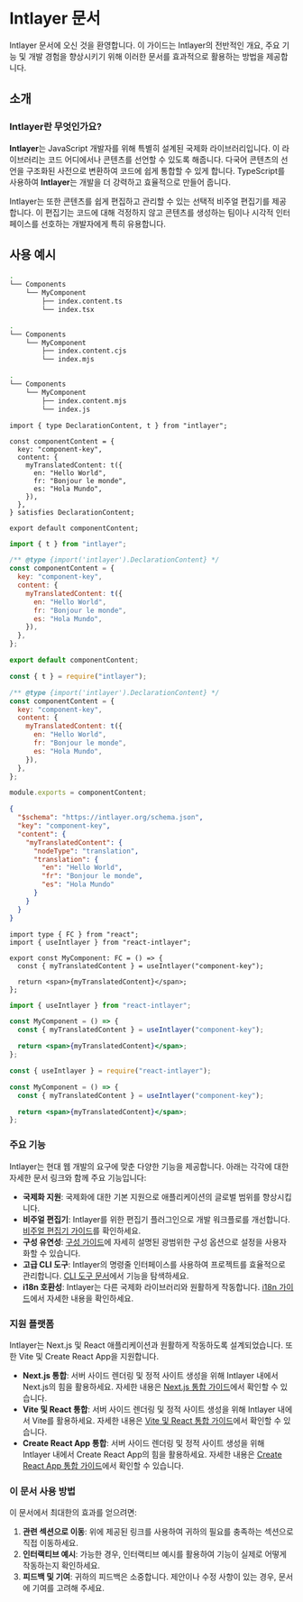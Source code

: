 # Intlayer 문서

Intlayer 문서에 오신 것을 환영합니다. 이 가이드는 Intlayer의 전반적인 개요, 주요 기능 및 개발 경험을 향상시키기 위해 이러한 문서를 효과적으로 활용하는 방법을 제공합니다.

## 소개

### Intlayer란 무엇인가요?

**Intlayer**는 JavaScript 개발자를 위해 특별히 설계된 국제화 라이브러리입니다. 이 라이브러리는 코드 어디에서나 콘텐츠를 선언할 수 있도록 해줍니다. 다국어 콘텐츠의 선언을 구조화된 사전으로 변환하여 코드에 쉽게 통합할 수 있게 합니다. TypeScript를 사용하여 **Intlayer**는 개발을 더 강력하고 효율적으로 만들어 줍니다.

Intlayer는 또한 콘텐츠를 쉽게 편집하고 관리할 수 있는 선택적 비주얼 편집기를 제공합니다. 이 편집기는 코드에 대해 걱정하지 않고 콘텐츠를 생성하는 팀이나 시각적 인터페이스를 선호하는 개발자에게 특히 유용합니다.

## 사용 예시

```bash codeFormat="typescript"
.
└── Components
    └── MyComponent
        ├── index.content.ts
        └── index.tsx
```

```bash codeFormat="commonjs"
.
└── Components
    └── MyComponent
        ├── index.content.cjs
        └── index.mjs
```

```bash codeFormat="esm"
.
└── Components
    └── MyComponent
        ├── index.content.mjs
        └── index.js
```

```tsx fileName="src/components/MyComponent/index.content.ts" contentDeclarationFormat="typescript"
import { type DeclarationContent, t } from "intlayer";

const componentContent = {
  key: "component-key",
  content: {
    myTranslatedContent: t({
      en: "Hello World",
      fr: "Bonjour le monde",
      es: "Hola Mundo",
    }),
  },
} satisfies DeclarationContent;

export default componentContent;
```

```javascript fileName="src/components/MyComponent/index.content.mjs" contentDeclarationFormat="esm"
import { t } from "intlayer";

/** @type {import('intlayer').DeclarationContent} */
const componentContent = {
  key: "component-key",
  content: {
    myTranslatedContent: t({
      en: "Hello World",
      fr: "Bonjour le monde",
      es: "Hola Mundo",
    }),
  },
};

export default componentContent;
```

```javascript fileName="src/components/MyComponent/index.content.cjs" contentDeclarationFormat="commonjs"
const { t } = require("intlayer");

/** @type {import('intlayer').DeclarationContent} */
const componentContent = {
  key: "component-key",
  content: {
    myTranslatedContent: t({
      en: "Hello World",
      fr: "Bonjour le monde",
      es: "Hola Mundo",
    }),
  },
};

module.exports = componentContent;
```

```json fileName="src/components/MyComponent/index.content.json" contentDeclarationFormat="json"
{
  "$schema": "https://intlayer.org/schema.json",
  "key": "component-key",
  "content": {
    "myTranslatedContent": {
      "nodeType": "translation",
      "translation": {
        "en": "Hello World",
        "fr": "Bonjour le monde",
        "es": "Hola Mundo"
      }
    }
  }
}
```

```tsx fileName="src/components/MyComponent/index.tsx" codeFormat="typescript"
import type { FC } from "react";
import { useIntlayer } from "react-intlayer";

export const MyComponent: FC = () => {
  const { myTranslatedContent } = useIntlayer("component-key");

  return <span>{myTranslatedContent}</span>;
};
```

```jsx fileName="src/components/MyComponent/index.mjx" codeFormat="esm"
import { useIntlayer } from "react-intlayer";

const MyComponent = () => {
  const { myTranslatedContent } = useIntlayer("component-key");

  return <span>{myTranslatedContent}</span>;
};
```

```jsx fileName="src/components/MyComponent/index.csx" codeFormat="commonjs"
const { useIntlayer } = require("react-intlayer");

const MyComponent = () => {
  const { myTranslatedContent } = useIntlayer("component-key");

  return <span>{myTranslatedContent}</span>;
};
```

### 주요 기능

Intlayer는 현대 웹 개발의 요구에 맞춘 다양한 기능을 제공합니다. 아래는 각각에 대한 자세한 문서 링크와 함께 주요 기능입니다:

- **국제화 지원**: 국제화에 대한 기본 지원으로 애플리케이션의 글로벌 범위를 향상시킵니다.
- **비주얼 편집기**: Intlayer를 위한 편집기 플러그인으로 개발 워크플로를 개선합니다. [비주얼 편집기 가이드](https://github.com/aymericzip/intlayer/blob/main/docs/ko/intlayer_editor.md)를 확인하세요.
- **구성 유연성**: [구성 가이드](https://github.com/aymericzip/intlayer/blob/main/docs/ko/configuration.md)에 자세히 설명된 광범위한 구성 옵션으로 설정을 사용자화할 수 있습니다.
- **고급 CLI 도구**: Intlayer의 명령줄 인터페이스를 사용하여 프로젝트를 효율적으로 관리합니다. [CLI 도구 문서](https://github.com/aymericzip/intlayer/blob/main/docs/ko/intlayer_cli.md)에서 기능을 탐색하세요.
- **i18n 호환성**: Intlayer는 다른 국제화 라이브러리와 원활하게 작동합니다. [i18n 가이드](https://github.com/aymericzip/intlayer/blob/main/docs/ko/intlayer_with_i18next.md)에서 자세한 내용을 확인하세요.

### 지원 플랫폼

Intlayer는 Next.js 및 React 애플리케이션과 원활하게 작동하도록 설계되었습니다. 또한 Vite 및 Create React App을 지원합니다.

- **Next.js 통합**: 서버 사이드 렌더링 및 정적 사이트 생성을 위해 Intlayer 내에서 Next.js의 힘을 활용하세요. 자세한 내용은 [Next.js 통합 가이드](https://github.com/aymericzip/intlayer/blob/main/docs/ko/intlayer_with_nextjs_15.md)에서 확인할 수 있습니다.
- **Vite 및 React 통합**: 서버 사이드 렌더링 및 정적 사이트 생성을 위해 Intlayer 내에서 Vite를 활용하세요. 자세한 내용은 [Vite 및 React 통합 가이드](https://github.com/aymericzip/intlayer/blob/main/docs/ko/intlayer_with_vite+react.md)에서 확인할 수 있습니다.
- **Create React App 통합**: 서버 사이드 렌더링 및 정적 사이트 생성을 위해 Intlayer 내에서 Create React App의 힘을 활용하세요. 자세한 내용은 [Create React App 통합 가이드](https://github.com/aymericzip/intlayer/blob/main/docs/ko/intlayer_with_create_react_app.md)에서 확인할 수 있습니다.

### 이 문서 사용 방법

이 문서에서 최대한의 효과를 얻으려면:

1. **관련 섹션으로 이동**: 위에 제공된 링크를 사용하여 귀하의 필요를 충족하는 섹션으로 직접 이동하세요.
2. **인터랙티브 예시**: 가능한 경우, 인터랙티브 예시를 활용하여 기능이 실제로 어떻게 작동하는지 확인하세요.
3. **피드백 및 기여**: 귀하의 피드백은 소중합니다. 제안이나 수정 사항이 있는 경우, 문서에 기여를 고려해 주세요.
